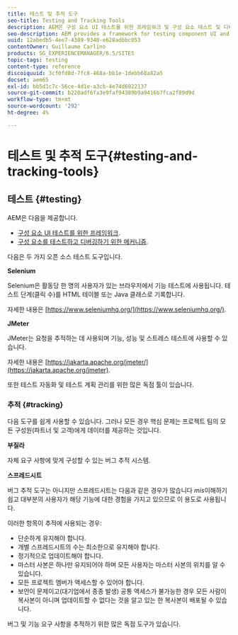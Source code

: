 ```yaml
---
title: 테스트 및 추적 도구
seo-title: Testing and Tracking Tools
description: AEM은 구성 요소 UI 테스트를 위한 프레임워크 및 구성 요소 테스트 및 디버깅을 위한 메커니즘을 제공합니다
seo-description: AEM provides a framework for testing component UI and a mechanism for testing and debugging components
uuid: 12abedb5-4ee7-4389-9340-e628adbbc053
contentOwner: Guillaume Carlino
products: SG_EXPERIENCEMANAGER/6.5/SITES
topic-tags: testing
content-type: reference
discoiquuid: 3cf0fd8d-7fc8-468a-bb1e-1debb68a82a5
docset: aem65
exl-id: bb5d1c7c-56ce-4d1e-a3cb-4e74d6922137
source-git-commit: b220adf6fa3e9faf94389b9a9416b7fca2f89d9d
workflow-type: tm+mt
source-wordcount: '292'
ht-degree: 4%

---
```


# 테스트 및 추적 도구{#testing-and-tracking-tools}

## 테스트 {#testing}

AEM은 다음을 제공합니다.

* [구성 요소 UI 테스트를 위한 프레임워크](/help/sites-developing/hobbes.md).
* [구성 요소를 테스트하고 디버깅하기 위한 메커니즘](/help/sites-developing/developer-mode.md).

다음은 두 가지 오픈 소스 테스트 도구입니다.

**Selenium**

Selenium은 활동당 한 명의 사용자가 있는 브라우저에서 기능 테스트에 사용됩니다. 테스트 단계(클릭 수)를 HTML 테이블 또는 Java 클래스로 기록합니다.

자세한 내용은 [https://www.seleniumhq.org/](https://www.seleniumhq.org/).

**JMeter**

JMeter는 요청을 추적하는 데 사용되며 기능, 성능 및 스트레스 테스트에 사용할 수 있습니다.

자세한 내용은 [https://jakarta.apache.org/jmeter/](https://jakarta.apache.org/jmeter).

또한 테스트 자동화 및 테스트 계획 관리를 위한 많은 독점 툴이 있습니다.

### 추적 {#tracking}

다음 도구를 쉽게 사용할 수 있습니다. 그러나 모든 경우 핵심 문제는 프로젝트 팀의 모든 구성원(파트너 및 고객)에게 데이터를 제공하는 것입니다.

**부질라**

자체 요구 사항에 맞게 구성할 수 있는 버그 추적 시스템.

**스프레드시트**

버그 추적 도구는 아니지만 스프레드시트는 다음과 같은 경우가 많습니다 *mis*&#x200B;이해하기 쉽고 대부분의 사용자가 해당 기능에 대한 경험을 가지고 있으므로 이 용도로 사용됩니다.

이러한 항목이 추적에 사용되는 경우:

* 단순하게 유지해야 합니다.
* 개별 스프레드시트의 수는 최소한으로 유지해야 합니다.
* 정기적으로 업데이트해야 합니다.
* 마스터 사본은 하나만 유지되어야 하며 모든 사용자는 마스터 사본의 위치를 알 수 있습니다.
* 모든 프로젝트 멤버가 액세스할 수 있어야 합니다.
* 보안이 문제이고(대기업에서 종종 발생) 공통 액세스가 불가능한 경우 모든 사람이 복사본이 아니며 업데이트할 수 없다는 것을 알고 있는 한 복사본이 배포될 수 있습니다.

버그 및 기능 요구 사항을 추적하기 위한 많은 독점 도구가 있습니다.
